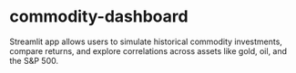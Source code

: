 # commodity-dashboard
Streamlit app allows users to simulate historical commodity investments, compare returns, and explore correlations across assets like gold, oil, and the S&amp;P 500.
